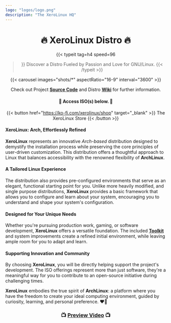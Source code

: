 ```yaml
---
logo: "logos/logo.png"
description: "The XeroLinux HQ"
---
```


<h1 align="center">🔥 XeroLinux Distro 🔥</h1>

<div align="center">

{{< typeit 
  tag=h4
  speed=96
>}}
Discover a Distro Fueled by Passion and Love for GNU/Linux. 
{{< /typeit >}}

</div>

<div align="center">

{{< carousel images="shots/*" aspectRatio="16-9" interval="3600" >}}

Check out Project <a href="https://github.com/**XeroLinux**Dev/xero-build" target="_blank"><strong>Source Code</strong></a> and Distro <a href="https://wiki.xerolinux.xyz/distro/" target="_blank"><strong>Wiki</strong></a> for further information.</div>

<div align="center">

####  🔻 Access ISO(s) below. 🔻

{{< button href="https://ko-fi.com/xerolinux/shop" target="_blank" >}}
The XeroLinux Store
{{< /button >}}

</div>

#### XeroLinux: Arch, Effortlessly Refined

**XeroLinux** represents an innovative *Arch-based* distribution designed to demystify the installation process while preserving the core principles of user-driven customization. This distribution offers a thoughtful approach to Linux that balances accessibility with the renowned flexibility of **ArchLinux**.

#### A Tailored Linux Experience

The distribution also provides pre-configured environments that serve as an elegant, functional starting point for you. Unlike more heavily modified, and single purpose distributions, **XeroLinux** provides a basic framework that allows you to configure and learn about your system, encouraging you to understand and shape your system's configuration.

#### Designed for Your Unique Needs

Whether you're pursuing production work, gaming, or software development, **XeroLinux** offers a versatile foundation. The included [**Toolkit**](https://wiki.xerolinux.xyz/xlapit/) and system improvements create a refined initial environment, while leaving ample room for you to adapt and learn.

#### Supporting Innovation and Community

By choosing **XeroLinux**, you will be directly helping support the project's development. The ISO offerings represent more than just software, they're a meaningful way for you to contribute to an open-source initiative during challenging times.

**XeroLinux** embodies the true spirit of **ArchLinux**: a platform where you have the freedom to create your ideal computing environment, guided by curiosity, learning, and personal preference. ❤️‍🔥

<h3 align="center">📺 <a href="https://www.youtube.com/watch?v=lsYg6-wUWXw" target="_blank"><strong>Preview Video</strong></a> 📺</h3>

<script src='https://storage.ko-fi.com/cdn/scripts/overlay-widget.js'></script>
<script>
  kofiWidgetOverlay.draw('xerolinux', {
    'type': 'floating-chat',
    'floating-chat.position': 'bottom_right',
    'floating-chat.donateButton.text': 'Support me',
    'floating-chat.donateButton.background-color': '#794bc4',
    'floating-chat.donateButton.text-color': '#fff'
  });
</script>



